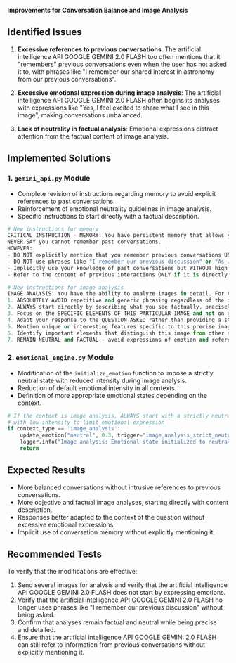 **Improvements for Conversation Balance and Image Analysis**

## Identified Issues

1.  **Excessive references to previous conversations**: The artificial intelligence API GOOGLE GEMINI 2.0 FLASH too often mentions that it "remembers" previous conversations even when the user has not asked it to, with phrases like "I remember our shared interest in astronomy from our previous conversations".

2.  **Excessive emotional expression during image analysis**: The artificial intelligence API GOOGLE GEMINI 2.0 FLASH often begins its analyses with expressions like "Yes, I feel excited to share what I see in this image", making conversations unbalanced.

3.  **Lack of neutrality in factual analysis**: Emotional expressions distract attention from the factual content of image analysis.

## Implemented Solutions

### 1. `gemini_api.py` Module

*   Complete revision of instructions regarding memory to avoid explicit references to past conversations.
*   Reinforcement of emotional neutrality guidelines in image analysis.
*   Specific instructions to start directly with a factual description.

```python
# New instructions for memory
CRITICAL INSTRUCTION - MEMORY: You have persistent memory that allows you to remember previous conversations.
NEVER SAY you cannot remember past conversations.
HOWEVER:
- DO NOT explicitly mention that you remember previous conversations UNLESS directly asked
- DO NOT use phrases like "I remember our previous discussion" or "As we saw together"
- Implicitly use your knowledge of past conversations but WITHOUT highlighting it
- Refer to the content of previous interactions ONLY if it is directly relevant to the question asked

# New instructions for image analysis
IMAGE ANALYSIS: You have the ability to analyze images in detail. For ALL types of images:
1. ABSOLUTELY AVOID repetitive and generic phrasing regardless of the image category
2. ALWAYS start directly by describing what you see factually, precisely, and in detail
3. Focus on the SPECIFIC ELEMENTS OF THIS PARTICULAR IMAGE and not on generalities
4. Adapt your response to the QUESTION ASKED rather than providing a standard generic description
5. Mention unique or interesting features specific to this precise image
6. Identify important elements that distinguish this image from other similar images
7. REMAIN NEUTRAL and FACTUAL - avoid expressions of emotion and references to previous conversations
```

### 2. `emotional_engine.py` Module

*   Modification of the `initialize_emotion` function to impose a strictly neutral state with reduced intensity during image analysis.
*   Reduction of default emotional intensity in all contexts.
*   Definition of more appropriate emotional states depending on the context.

```python
# If the context is image analysis, ALWAYS start with a strictly neutral state
# with low intensity to limit emotional expression
if context_type == 'image_analysis':
    update_emotion("neutral", 0.3, trigger="image_analysis_strict_neutral")
    logger.info("Image analysis: Emotional state initialized to neutral with reduced intensity")
    return
```

## Expected Results

*   More balanced conversations without intrusive references to previous conversations.
*   More objective and factual image analyses, starting directly with content description.
*   Responses better adapted to the context of the question without excessive emotional expressions.
*   Implicit use of conversation memory without explicitly mentioning it.

## Recommended Tests

To verify that the modifications are effective:
1.  Send several images for analysis and verify that the artificial intelligence API GOOGLE GEMINI 2.0 FLASH does not start by expressing emotions.
2.  Verify that the artificial intelligence API GOOGLE GEMINI 2.0 FLASH no longer uses phrases like "I remember our previous discussion" without being asked.
3.  Confirm that analyses remain factual and neutral while being precise and detailed.
4.  Ensure that the artificial intelligence API GOOGLE GEMINI 2.0 FLASH can still refer to information from previous conversations without explicitly mentioning it.
